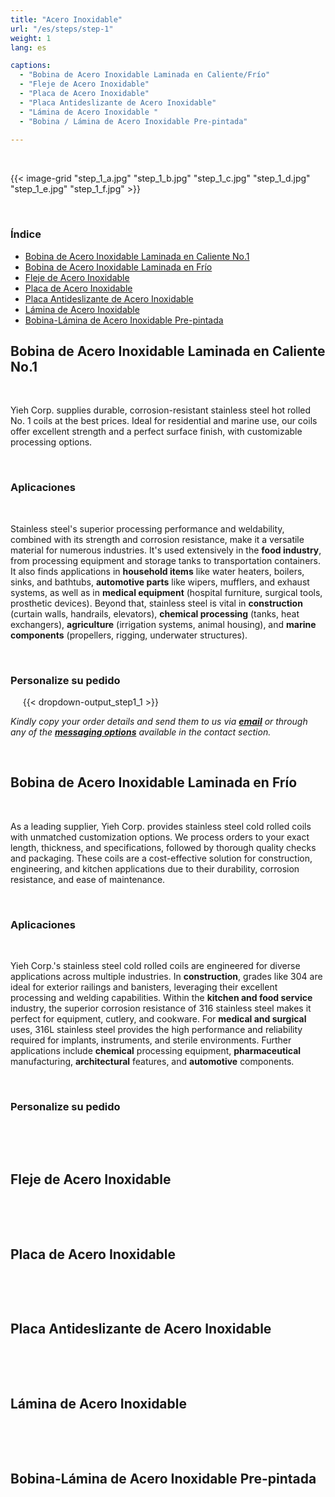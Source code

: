 ```yaml
---
title: "Acero Inoxidable"
url: "/es/steps/step-1"
weight: 1
lang: es

captions:
  - "Bobina de Acero Inoxidable Laminada en Caliente/Frío"
  - "Fleje de Acero Inoxidable"
  - "Placa de Acero Inoxidable"
  - "Placa Antideslizante de Acero Inoxidable"
  - "Lámina de Acero Inoxidable "
  - "Bobina / Lámina de Acero Inoxidable Pre-pintada"
  
---
```


&nbsp;&nbsp;&nbsp;&nbsp;
&nbsp;&nbsp;&nbsp;&nbsp;
&nbsp;&nbsp;&nbsp;&nbsp;

{{< image-grid "step_1_a.jpg" "step_1_b.jpg" "step_1_c.jpg" "step_1_d.jpg" "step_1_e.jpg" "step_1_f.jpg" >}}

&nbsp;&nbsp;&nbsp;&nbsp;
### Índice

*   [Bobina de Acero Inoxidable Laminada en Caliente No.1](#bobina-de-acero-inoxidable-laminada-en-caliente-no-1)  
*   [Bobina de Acero Inoxidable Laminada en Frío](#bobina-de-acero-inoxidable-laminada-en-frio)  
*   [Fleje de Acero Inoxidable](#fleje-de-acero-inoxidable)  
*   [Placa de Acero Inoxidable](#placa-de-acero-inoxidable)  
*   [Placa Antideslizante de Acero Inoxidable](#placa-antideslizante-de-acero-inoxidable)  
*   [Lámina de Acero Inoxidable](#lamina-de-acero-inoxidable)  
*   [Bobina-Lámina de Acero Inoxidable Pre-pintada](#bobina-lamina-de-acero-inoxidable-pre-pintada)
&nbsp;&nbsp;&nbsp;&nbsp;

## Bobina de Acero Inoxidable Laminada en Caliente No.1
&nbsp;&nbsp;&nbsp;&nbsp;

Yieh Corp. supplies durable, corrosion-resistant stainless steel hot rolled No. 1 coils at the best prices. Ideal for residential and marine use, our coils offer excellent strength and a perfect surface finish, with customizable processing options.

&nbsp;&nbsp;&nbsp;&nbsp;
### Aplicaciones
&nbsp;&nbsp;&nbsp;&nbsp;

Stainless steel's superior processing performance and weldability, combined with its strength and corrosion resistance, make it a versatile material for numerous industries. It's used extensively in the **food industry**, from processing equipment and storage tanks to transportation containers. It also finds applications in **household items** like water heaters, boilers, sinks, and bathtubs, **automotive parts** like wipers, mufflers, and exhaust systems, as well as in **medical equipment** (hospital furniture, surgical tools, prosthetic devices). Beyond that, stainless steel is vital in **construction** (curtain walls, handrails, elevators), **chemical processing** (tanks, heat exchangers), **agriculture** (irrigation systems, animal housing), and **marine components** (propellers, rigging, underwater structures).

&nbsp;&nbsp;&nbsp;&nbsp;
### Personalize su pedido
&nbsp;&nbsp;&nbsp;&nbsp;
{{< dropdown-output_step1_1 >}}

*Kindly copy your order details and send them to us via [__email__](#contact) or through any of the [__messaging options__](#footer) available in the contact section.*
&nbsp;&nbsp;&nbsp;&nbsp;

&nbsp;&nbsp;&nbsp;&nbsp;
## Bobina de Acero Inoxidable Laminada en Frío
&nbsp;&nbsp;&nbsp;&nbsp;

As a leading supplier, Yieh Corp. provides stainless steel cold rolled coils with unmatched customization options. We process orders to your exact length, thickness, and specifications, followed by thorough quality checks and packaging.  These coils are a cost-effective solution for construction, engineering, and kitchen applications due to their durability, corrosion resistance, and ease of maintenance.

&nbsp;&nbsp;&nbsp;&nbsp;
### Aplicaciones
&nbsp;&nbsp;&nbsp;&nbsp;

Yieh Corp.'s stainless steel cold rolled coils are engineered for diverse applications across multiple industries. In **construction**, grades like 304 are ideal for exterior railings and banisters, leveraging their excellent processing and welding capabilities. Within the **kitchen and food service** industry, the superior corrosion resistance of 316 stainless steel makes it perfect for equipment, cutlery, and cookware.  For **medical and surgical** uses, 316L stainless steel provides the high performance and reliability required for implants, instruments, and sterile environments. Further applications include **chemical** processing equipment, **pharmaceutical** manufacturing, **architectural** features, and **automotive** components.

&nbsp;&nbsp;&nbsp;&nbsp;
### Personalize su pedido
&nbsp;&nbsp;&nbsp;&nbsp;

&nbsp;&nbsp;&nbsp;&nbsp;
## Fleje de Acero Inoxidable
&nbsp;&nbsp;&nbsp;&nbsp;

&nbsp;&nbsp;&nbsp;&nbsp;
## Placa de Acero Inoxidable
&nbsp;&nbsp;&nbsp;&nbsp;

&nbsp;&nbsp;&nbsp;&nbsp;
## Placa Antideslizante de Acero Inoxidable
&nbsp;&nbsp;&nbsp;&nbsp;

&nbsp;&nbsp;&nbsp;&nbsp;
## Lámina de Acero Inoxidable
&nbsp;&nbsp;&nbsp;&nbsp;

&nbsp;&nbsp;&nbsp;&nbsp;
## Bobina-Lámina de Acero Inoxidable Pre-pintada
&nbsp;&nbsp;&nbsp;&nbsp;

